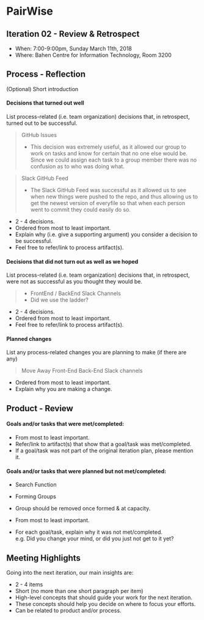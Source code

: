 # PairWise


## Iteration 02 - Review & Retrospect

 * When: 7:00-9:00pm, Sunday March 11th, 2018
 * Where: Bahen Centre for Information Technology, Room 3200

## Process - Reflection

(Optional) Short introduction

#### Decisions that turned out well

List process-related (i.e. team organization) decisions that, in retrospect, turned out to be successful.

  > GitHub Issues
  >* This decision was extremely useful, as it allowed our group to work on tasks and know for certain that no one else would be. Since we could assign each task to a group member there was no confusion as to who was doing what.
  
  > Slack GitHub Feed
  >* The Slack GitHub Feed was successful as it allowed us to see when new things were pushed to the repo, and thus allowing us to get the newest version of everyfile so that when each person went to commit they could easily do so.

 * 2 - 4 decisions.
 * Ordered from most to least important.
 * Explain why (i.e. give a supporting argument) you consider a decision to be successful.
 * Feel free to refer/link to process artifact(s).

#### Decisions that did not turn out as well as we hoped

List process-related (i.e. team organization) decisions that, in retrospect, were not as successful as you thought they would be.

  >* FrontEnd / BackEnd Slack Channels
  >* Did we use the ladder?

 * 2 - 4 decisions.
 * Ordered from most to least important.
 * Feel free to refer/link to process artifact(s).


#### Planned changes

List any process-related changes you are planning to make (if there are any)

  > Move Away Front-End Back-End Slack channels


 * Ordered from most to least important.
 * Explain why you are making a change.


## Product - Review

#### Goals and/or tasks that were met/completed:

 * From most to least important.
 * Refer/link to artifact(s) that show that a goal/task was met/completed.
 * If a goal/task was not part of the original iteration plan, please mention it.

#### Goals and/or tasks that were planned but not met/completed:

  * Search Function

  * Forming Groups

  * Group should be removed once formed & at capacity.

 * From most to least important.
 * For each goal/task, explain why it was not met/completed.      
   e.g. Did you change your mind, or did you just not get to it yet?
   	

## Meeting Highlights

Going into the next iteration, our main insights are:



 * 2 - 4 items
 * Short (no more than one short paragraph per item)
 * High-level concepts that should guide your work for the next iteration.
 * These concepts should help you decide on where to focus your efforts.
 * Can be related to product and/or process.
